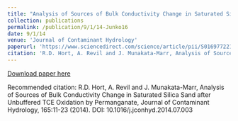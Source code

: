 ```yaml
---
title: "Analysis of Sources of Bulk Conductivity Change in Saturated Silica Sand after Unbuffered TCE Oxidation by Permanganate"
collection: publications
permalink: /publication/9/1/14-Junko16
date: 9/1/14
venue: 'Journal of Contaminant Hydrology'
paperurl: 'https://www.sciencedirect.com/science/article/pii/S016977221400103X?via%3Dihub'
citation: 'R.D. Hort, A. Revil and J. Munakata-Marr, Analysis of Sources of Bulk Conductivity Change in Saturated Silica Sand after Unbuffered TCE Oxidation by Permanganate, Journal of Contaminant Hydrology, 165:11-23 (2014). DOI: 10.1016/j.jconhyd.2014.07.003'
---
```


<a href='https://www.sciencedirect.com/science/article/pii/S016977221400103X?via%3Dihub'>Download paper here</a>

Recommended citation: R.D. Hort, A. Revil and J. Munakata-Marr, Analysis of Sources of Bulk Conductivity Change in Saturated Silica Sand after Unbuffered TCE Oxidation by Permanganate, Journal of Contaminant Hydrology, 165:11-23 (2014). DOI: 10.1016/j.jconhyd.2014.07.003